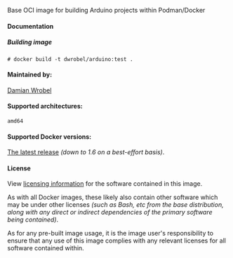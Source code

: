 Base OCI image for building Arduino projects within Podman/Docker

#### Documentation
 ##### Building image
 ```# docker build -t dwrobel/arduino:test .```

#### Maintained by:
 [Damian Wrobel](mailto:dwrobel@ertelnet.rybnik.pl)

#### Supported architectures:
`amd64`

#### Supported Docker versions:

[The latest release](https://github.com/docker/docker-ce/releases/latest) _(down to 1.6 on a best-effort basis)_.

#### License

View [licensing information](https://fedoraproject.org/wiki/Licensing:Main) for the software contained in this image.

As with all Docker images, these likely also contain other software which may be under other licenses _(such as Bash, etc from the base distribution, along with any direct or indirect dependencies of the primary software being contained)_.

As for any pre-built image usage, it is the image user's responsibility to ensure that any use of this image complies with any relevant licenses for all software contained within.

